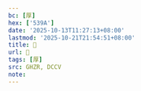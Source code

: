 ```yaml
---
bc: [厚]
hex: ['539A']
date: '2025-10-13T11:27:13+08:00'
lastmod: '2025-10-21T21:54:51+08:00'
title: 󰖑
url: 󰖑
tags: [厚]
src: GHZR, DCCV
note:
---
```

